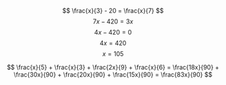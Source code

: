 $$
\frac{x}{3} - 20 = \frac{x}{7}
$$
$$
7x - 420 = 3x
$$
$$
4x - 420 = 0
$$
$$
4x = 420
$$
$$
x = 105
$$

$$
\frac{x}{5} + \frac{x}{3} + \frac{2x}{9} + \frac{x}{6} = \frac{18x}{90} + \frac{30x}{90} + \frac{20x}{90} + \frac{15x}{90} = \frac{83x}{90}
$$